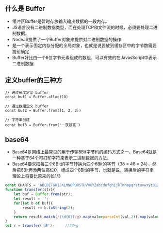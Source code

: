 ## 什么是 Buffer

* 缓冲区Buffer是暂时存放输入输出数据的一段内存。
* JS语言没有二进制数据类型，而在处理TCP和文件流的时候，必须要处理二进制数据。
* NodeJS提供了一个Buffer对象来提供对二进制数据的操作
* 是一个表示固定内存分配的全局对象，也就是说要放到缓存区中的字节数需要提前确定
* Buffer好比由一个8位字节元素组成的数组，可以有效的在JavasScript中表示二进制数据

## 定义buffer的三种方

```
// 通过长度定义 buffer
const buf1 = Buffer.alloc(10)

// 通过数组定义 buffer
const buf2 = Buffer.from([1, 2, 3])

// 字符串创建
const buf3 = Buffer.from('一夜暴富')
```

## base64

* Base64是网络上最常见的用于传输8Bit字节码的编码方式之一，Base64就是一种基于64个可打印字符来表示二进制数据的方法。
* Base64要求把每三个8Bit的字节转换为四个6Bit的字节（38 = 46 = 24），然后把6Bit再添两位高位0，组成四个8Bit的字节，也就是说，转换后的字符串理论上将要比原来的长1/3

```js
const CHARTS = 'ABCDEFGHIJKLMNOPQRSTUVWXYZabcdefghijklmnopqrstuvwxyz0123456789+/';
function transfer(str){
    let buf = Buffer.from(str);
    let result = '';
    for(let b of buf){
        result += b.toString(2);
    }
    return result.match(/(\d{6})/g).map(val=>parseInt(val,2)).map(val=>CHARTS[val]).join('');
}
let r = transfer('珠');     //54+g
```
